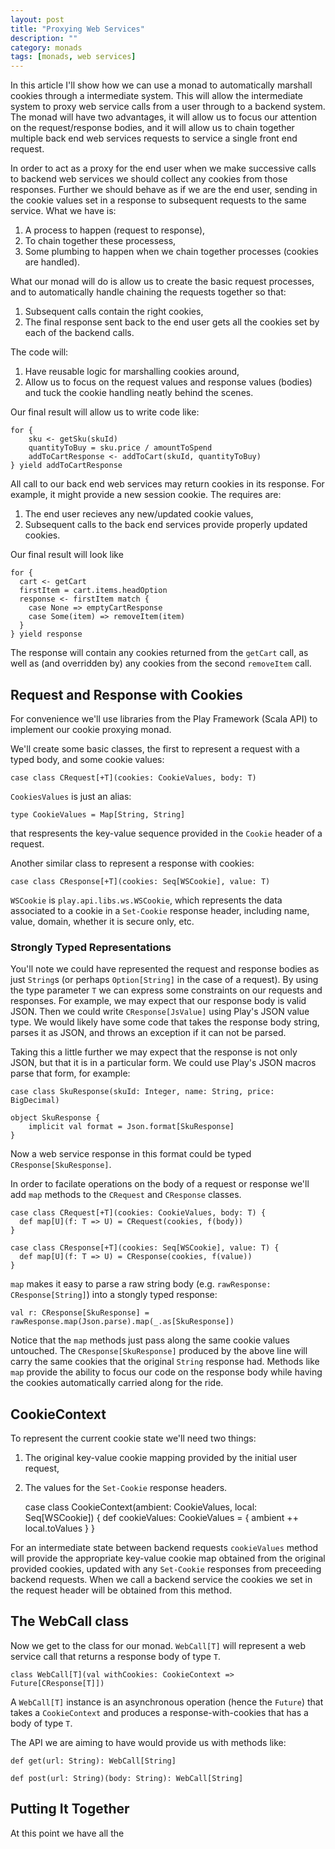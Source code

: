 ```yaml
---
layout: post
title: "Proxying Web Services"
description: ""
category: monads
tags: [monads, web services]
---
```

In this article I'll show how we can use a monad to automatically marshall cookies through a intermediate system. This will allow the intermediate system to proxy web service calls from a user through to a backend system. The monad will have two advantages, it will allow us to focus our attention on the request/response bodies, and it will allow us to chain together multiple back end web services requests to service a single front end request.

In order to act as a proxy for the end user when we make successive calls to backend web services we should collect any cookies from those responses. Further we should behave as if we are the end user, sending in the cookie values set in a response to subsequent requests to the same service. What we have is:

1. A process to happen (request to response),
2. To chain together these processess,
3. Some plumbing to happen when we chain together processes (cookies are handled).

What our monad will do is allow us to create the basic request processes, and to automatically handle chaining the requests together so that:

1. Subsequent calls contain the right cookies,
2. The final response sent back to the end user gets all the cookies set by each of the backend calls.

The code will:

1. Have reusable logic for marshalling cookies around,
2. Allow us to focus on the request values and response values (bodies) and tuck the cookie handling neatly behind the scenes.

Our final result will allow us to write code like:

    for {
        sku <- getSku(skuId)
        quantityToBuy = sku.price / amountToSpend
        addToCartResponse <- addToCart(skuId, quantityToBuy)
    } yield addToCartResponse
        

All call to our back end web services may return cookies in its response. For example, it might provide a new session cookie. The requires are:

1. The end user recieves any new/updated cookie values,
2. Subsequent calls to the back end services provide properly updated cookies.
    

Our final result will look like

    for {
      cart <- getCart
      firstItem = cart.items.headOption
      response <- firstItem match {
        case None => emptyCartResponse
        case Some(item) => removeItem(item)
      }
    } yield response

The response will contain any cookies returned from the `getCart` call, as well as (and overridden by) any cookies from the second `removeItem` call.


## Request and Response with Cookies

For convenience we'll use libraries from the Play Framework (Scala API) to implement our cookie proxying monad.

We'll create some basic classes, the first to represent a request with a typed body, and some cookie values:

    case class CRequest[+T](cookies: CookieValues, body: T)

`CookiesValues` is just an alias:
    
    type CookieValues = Map[String, String]

that respresents the key-value sequence provided in the `Cookie` header of a request.


Another similar class to represent a response with cookies:

    case class CResponse[+T](cookies: Seq[WSCookie], value: T)

`WSCookie` is `play.api.libs.ws.WSCookie`, which represents the data associated to a cookie in a `Set-Cookie` response header, including name, value, domain, whether it is secure only, etc.

### Strongly Typed Representations

You'll note we could have represented the request and response bodies as just `String`s (or perhaps `Option[String]` in the case of a request). By using the type parameter `T` we can express some constraints on our requests and responses. For example, we may expect that our response body is valid JSON. Then we could write `CResponse[JsValue]` using Play's JSON value type. We would likely have some code that takes the response body string, parses it as JSON, and throws an exception if it can not be parsed.

Taking this a little further we may expect that the response is not only JSON, but that it is in a particular form. We could use Play's JSON macros parse that form, for example:

    case class SkuResponse(skuId: Integer, name: String, price: BigDecimal)

    object SkuResponse {
        implicit val format = Json.format[SkuResponse]
    }

Now a web service response in this format could be typed `CResponse[SkuResponse]`.

In order to facilate operations on the body of a request or response we'll add `map` methods to the `CRequest` and `CResponse` classes.

    case class CRequest[+T](cookies: CookieValues, body: T) {
      def map[U](f: T => U) = CRequest(cookies, f(body))
    }

    case class CResponse[+T](cookies: Seq[WSCookie], value: T) {
      def map[U](f: T => U) = CResponse(cookies, f(value))
    }

`map` makes it easy to parse a raw string body (e.g. `rawResponse: CResponse[String]`) into a stongly typed response:

    val r: CResponse[SkuResponse] = rawResponse.map(Json.parse).map(_.as[SkuResponse])
    
Notice that the `map` methods just pass along the same cookie values untouched. The `CResponse[SkuResponse]` produced by the above line will carry the same cookies that the original `String` response had. Methods like `map` provide the ability to focus our code on the response body while having the cookies automatically carried along for the ride.


## CookieContext

To represent the current cookie state we'll need two things:

1. The original key-value cookie mapping provided by the initial user request,
2. The values for the `Set-Cookie` response headers.

    case class CookieContext(ambient: CookieValues, local: Seq[WSCookie]) {
      def cookieValues: CookieValues = {
        ambient ++ local.toValues
      }
    }

For an intermediate state between backend requests `cookieValues` method will provide the appropriate key-value cookie map obtained from the original provided cookies, updated with any `Set-Cookie` responses from preceeding backend requests. When we call a backend service the cookies we set in the request header will be obtained from this method.

## The WebCall class

Now we get to the class for our monad. `WebCall[T]` will represent a web service call that returns a response body of type `T`.

    class WebCall[T](val withCookies: CookieContext => Future[CResponse[T]])

A `WebCall[T]` instance is an asynchronous operation (hence the `Future`) that takes a `CookieContext` and produces a response-with-cookies that has a body of type `T`.


The API we are aiming to have would provide us with methods like:
    
    def get(url: String): WebCall[String]
    
    def post(url: String)(body: String): WebCall[String]
    

## Putting It Together

At this point we have all the 

